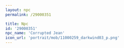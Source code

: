 ```yaml
---
layout: npc
permalink: /29000351

title: Npc
id: '29000351'
npc_name: 'Corrupted Jean'
icon_url: 'portrait/mob/11000259_darkwind03_p.png'
---
```

